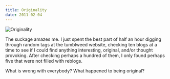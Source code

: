 ```yaml
---
title: Originality
date: 2011-02-04
---
```


![Originality](https://source.unsplash.com/y7GlIdTUOvo/1600x900)

The suckage amazes me. I just spent the best part of half an hour digging through random tags at the tumblweed website, checking ten blogs at a time to see if I could find anything interesting, original, and/or thought provoking. After checking perhaps a hundred of them, I only found perhaps five that were not filled with reblogs.

What is wrong with everybody? What happened to being original?